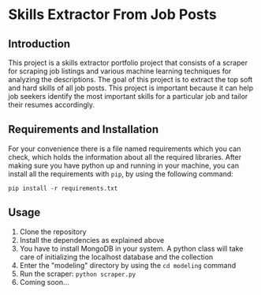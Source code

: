 # Skills Extractor From Job Posts

## Introduction

This project is a skills extractor portfolio project that consists of a scraper for scraping job
listings and various machine learning techniques for analyzing the descriptions. The goal of this
project is to extract the top soft and hard skills of all job posts. This project is important
because it can help job seekers identify the most important skills for a particular job and tailor
their resumes accordingly.

## Requirements and Installation

For your convenience there is a file named requirements which you can check, which holds the
information about all the required libraries. After making sure you have python up and running in
your machine, you can install all the requirements with `pip`, by using the following command:

```shell
pip install -r requirements.txt
```

## Usage

1. Clone the repository
2. Install the dependencies as explained above
3. You have to install MongoDB in your system. A python class will take care of initializing
   the localhost database and the collection
4. Enter the "modeling" directory by using the `cd modeling` command
5. Run the scraper: `python scraper.py`
6. Coming soon...
